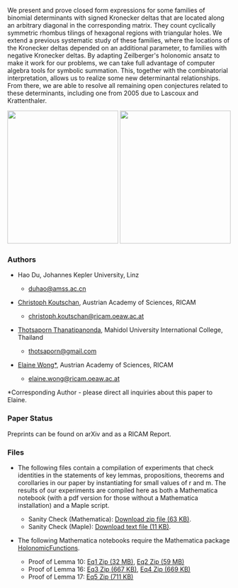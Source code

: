 We present and prove closed form expressions for some families of binomial determinants with signed Kronecker deltas that are located along an arbitrary diagonal in the corresponding matrix. They count cyclically symmetric rhombus tilings of hexagonal regions with triangular holes. We extend a previous systematic study of these families, where the locations of the Kronecker deltas depended on an additional parameter, to families with negative Kronecker deltas. By adapting Zeilberger's holonomic ansatz to make it work for our problems, we can take full advantage of computer algebra tools for symbolic summation. This, together with the combinatorial interpretation, allows us to realize some new determinantal relationships. From there, we are able to resolve all remaining open conjectures related to these determinants, including one from 2005 due to Lascoux and Krattenthaler.

<p align="center">
<img src="https://wongey.github.io/binom-det/pinwheel_5788.png" width="250" height="300"> <img src="https://wongey.github.io/binom-det/hexagon_5788_withpaths.png" width="250" height="300">
 </p>
 
### Authors

- Hao Du, Johannes Kepler University, Linz
  - [duhao@amss.ac.cn](mailto:duhao@amss.ac.cn)

- [Christoph Koutschan](http://koutschan.de/index.php), Austrian Academy of Sciences, RICAM 
  - [christoph.koutschan@ricam.oeaw.ac.at](mailto:christoph.koutschan@ricam.oeaw.ac.at)
 
- [Thotsaporn Thanatipanonda](http://www.thotsaporn.com/), Mahidol University International College, Thailand
  - [thotsaporn@gmail.com](mailto:thotsaporn@gmail.com)

- [Elaine Wong*](https://www.ricam.oeaw.ac.at/people/member/?firstname=Elaine&lastname=Wong), Austrian Academy of Sciences, RICAM  
  - [elaine.wong@ricam.oeaw.ac.at](mailto:elaine.wong@ricam.oeaw.ac.at)

*Corresponding Author - please direct all inquiries about this paper to Elaine.

### Paper Status

Preprints can be found on arXiv and as a RICAM Report.

### Files

- The following files contain a compilation of experiments that check identities in the statements of key lemmas, propositions, theorems and corollaries in our paper by instantiating for small values of r and m. The results of our experiments are compiled here as both a Mathematica notebook (with a pdf version for those without a Mathematica installation) and a Maple script.
  - Sanity Check (Mathematica): [Download zip file (63 KB)](https://drive.google.com/file/d/1bzLgXgHcVXG4AvGCh4Q5CY-pmjHOnw1e/view?usp=sharing).
  - Sanity Check (Maple): [Download text file (11 KB)](https://drive.google.com/file/d/18D_JYi4lnko3Gh_dhpJ7E1ZmTn6UDHOd/view?usp=sharing).

- The following Mathematica notebooks require the Mathematica package [HolonomicFunctions](https://www3.risc.jku.at/research/combinat/software/ergosum/RISC/HolonomicFunctions.html).
  - Proof of Lemma 10: [Eq1 Zip (32 MB)](https://drive.google.com/file/d/1w2PpfJOZ458sMssU3LKS5W5u4Pg1PVDC/view?usp=sharing), [Eq2 Zip (59 MB)](https://drive.google.com/file/d/1waWWN80EwKvffwQcRK5wVZcxKIL2_FS5/view?usp=sharing)
  - Proof of Lemma 16: [Eq3 Zip (667 KB)](https://drive.google.com/file/d/12RvwGPEeB-gDbeh7if9qQAgxrjubge1g/view?usp=sharing), [Eq4 Zip (669 KB)](https://drive.google.com/file/d/1Ja7bqXGTsULyhWF2FXqnjmOs9qTo7eLV/view?usp=sharing)
  - Proof of Lemma 17: [Eq5 Zip (711 KB)](https://drive.google.com/file/d/1OORqZBtX01etG1QCD0lyzRSm0BWGpDm5/view?usp=sharing)
